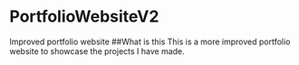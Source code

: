 # PortfolioWebsiteV2
Improved portfolio website
##What is this
This is a more improved portfolio website to showcase the projects I have made.
